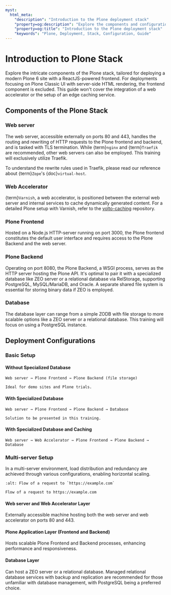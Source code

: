 ```yaml
---
myst:
  html_meta:
    "description": "Introduction to the Plone deployment stack"
    "property=og:description": "Explore the components and configurations for deploying a modern Plone 6 site."
    "property=og:title": "Introduction to the Plone deployment stack"
    "keywords": "Plone, Deployment, Stack, Configuration, Guide"
---
```

# Introduction to Plone Stack

Explore the intricate components of the Plone stack, tailored for deploying a modern Plone 6 site with a ReactJS-powered frontend.
For deployments focusing on Plone Classic UI with server-side HTML rendering, the frontend component is excluded.
This guide won't cover the integration of a web accelerator or the setup of an edge caching service.

## Components of the Plone Stack

### Web server

The web server, accessible externally on ports 80 and 443, handles the routing and rewriting of HTTP requests to the Plone frontend and backend, and is tasked with TLS termination. While {term}`nginx` and {term}`Traefik` are recommended, other web servers can also be employed. This training will exclusively utilize Traefik.

To understand the rewrite rules used in Traefik, please read our reference about {term}`Zope`'s {doc}`virtual-host`.

### Web Accelerator

{term}`Varnish`, a web accelerator, is positioned between the external web server and internal services to cache dynamically generated content. For a detailed Plone setup with Varnish, refer to the [volto-caching](https://github.com/collective/volto-caching) repository.

### Plone Frontend

Hosted on a Node.js HTTP-server running on port 3000, the Plone frontend constitutes the default user interface and requires access to the Plone Backend and the web server.

### Plone Backend

Operating on port 8080, the Plone Backend, a WSGI process, serves as the HTTP server hosting the Plone API. It's optimal to pair it with a specialized database like ZEO server or a relational database via RelStorage, supporting PostgreSQL, MySQL/MariaDB, and Oracle. A separate shared file system is essential for storing binary data if ZEO is employed.

### Database

The database layer can range from a simple ZODB with file storage to more scalable options like a ZEO server or a relational database. This training will focus on using a PostgreSQL instance.

## Deployment Configurations

### Basic Setup

#### Without Specialized Database

```
Web server → Plone Frontend → Plone Backend (file storage)
```

```{note}
Ideal for demo sites and Plone trials.
```

#### With Specialized Database

```
Web server → Plone Frontend → Plone Backend → Database
```

```{note}
Solution to be presented in this training.
```

#### With Specialized Database and Caching

```
Web server → Web Accelerator → Plone Frontend → Plone Backend → Database
```

### Multi-server Setup

In a multi-server environment, load distribution and redundancy are achieved through various configurations, enabling horizontal scaling.

```{figure} _static/request_flow.png
:alt: Flow of a request to `https://example.com`

Flow of a request to https://example.com
```

#### Web server and Web Accelerator Layer

Externally accessible machine hosting both the web server and web accelerator on ports 80 and 443.

#### Plone Application Layer (Frontend and Backend)

Hosts scalable Plone Frontend and Backend processes, enhancing performance and responsiveness.

#### Database Layer

Can host a ZEO server or a relational database. Managed relational database services with backup and replication are
recommended for those unfamiliar with database management, with PostgreSQL being a preferred choice.
